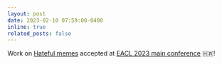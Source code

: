 ```yaml
---
layout: post
date: 2023-02-10 07:59:00-0400
inline: true
related_posts: false
---
```


Work on [Hateful memes](https://aclanthology.org/2023.eacl-main.157.pdf) accepted at [EACL 2023 main conference](https://2023.eacl.org/program/accepted/) :croatia:!